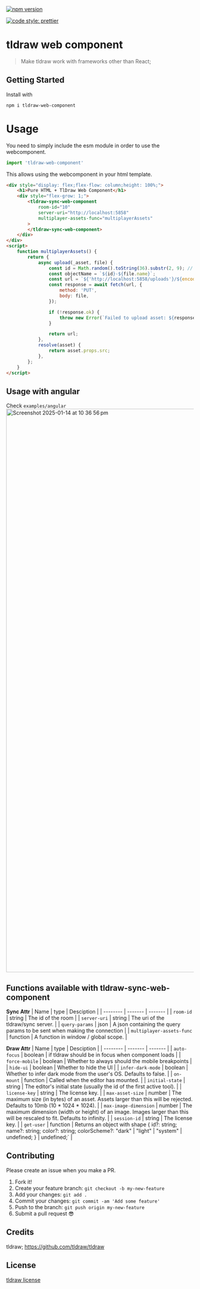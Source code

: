 [![npm version](https://badge.fury.io/js/tldraw-web-component.svg)](https://badge.fury.io/js/tldraw-web-component)

[![code style: prettier](https://img.shields.io/badge/code_style-prettier-ff69b4.svg?style=flat-square)](https://github.com/prettier/prettier)


# tldraw web component
> Make tldraw work with frameworks other than React;

## Getting Started
Install with

```
npm i tldraw-web-component
```

# Usage
You need to simply include the esm module in order to use the webcomponent.
```js
import 'tldraw-web-component'
```

This allows using the webcomponent in your html template.

```html
<div style="display: flex;flex-flow: column;height: 100%;">
    <h1>Pure HTML + TlDraw Web Component</h1>
    <div style="flex-grow: 1;">
        <tldraw-sync-web-component
            room-id="10"
            server-uri="http://localhost:5858"
            multiplayer-assets-func="multiplayerAssets"
        >
        </tldraw-sync-web-component>
    </div>
</div>
<script>
    function multiplayerAssets() {
        return {
            async upload(_asset, file) {
                const id = Math.random().toString(36).substr(2, 9); // Generate a unique ID
                const objectName = `${id}-${file.name}`;
                const url = `${'http://localhost:5858/uploads'}/${encodeURIComponent(objectName)}`;
                const response = await fetch(url, {
                    method: 'PUT',
                    body: file,
                });

                if (!response.ok) {
                    throw new Error(`Failed to upload asset: ${response.statusText}`);
                }

                return url;
            },
            resolve(asset) {
                return asset.props.src;
            },
        };
    }
</script>
```

## Usage with angular
Check `examples/angular`
<img width="1512" alt="Screenshot 2025-01-14 at 10 36 56 pm" src="https://github.com/user-attachments/assets/3bd15c35-5ab6-430a-a961-db84fedc5218" />

## Functions available with tldraw-sync-web-component

**Sync Attr**
| Name    | type |  Desciption |
| -------- | ------- | ------- |
| `room-id`  | string    | The id of the room  |
| `server-uri`  | string    | The uri of the tldraw/sync server. |
| `query-params`  | json    | A json containing the query params to be sent when making the connection |
| `multiplayer-assets-func`  | function    | A function in window / global scope. |

**Draw Attr**
| Name    | type |  Desciption |
| -------- | ------- | ------- |
| `auto-focus`  | boolean    | if tldraw should be in focus when component loads  |
| `force-mobile`  | boolean    |  Whether to always should the mobile breakpoints |
| `hide-ui`  | boolean    |  Whether to hide the UI |
| `infer-dark-mode`  | boolean    |  Whether to infer dark mode from the user's OS. Defaults to false. |
| `on-mount`  | function    |  Called when the editor has mounted. |
| `initial-state`  | string    |  The editor's initial state (usually the id of the first active tool). |
| `license-key`  | string    |  The license key. |
| `max-asset-size`  | number    |  The maximum size (in bytes) of an asset. Assets larger than this will be rejected. Defaults to 10mb (10 * 1024 * 1024). |
| `max-image-dimension`  | number    |  The maximum dimension (width or height) of an image. Images larger than this will be rescaled to fit. Defaults to infinity. |
| `session-id`  | string    |  The license key. |
| `get-user`  | function    |  Returns an object with shape { id?: string; name?: string; color?: string; colorScheme?: "dark" | "light" | "system" | undefined; } | undefined;` |


## Contributing

Please create an issue when you make a PR.

1.  Fork it!
2.  Create your feature branch: `git checkout -b my-new-feature`
3.  Add your changes: `git add .`
4.  Commit your changes: `git commit -am 'Add some feature'`
5.  Push to the branch: `git push origin my-new-feature`
6.  Submit a pull request :sunglasses:

## Credits

tldraw;
https://github.com/tldraw/tldraw

## License

[tldraw license](https://github.com/tldraw/tldraw/blob/main/LICENSE.md)
